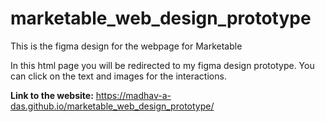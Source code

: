 # marketable_web_design_prototype
This is the figma design for the webpage for Marketable

In this html page you will be redirected to my figma design prototype. You can click on the text and images for the interactions.

**Link to the website:** https://madhav-a-das.github.io/marketable_web_design_prototype/
